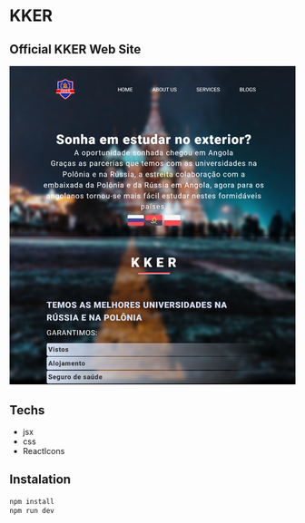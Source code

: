 # KKER
## Official KKER Web Site
<img src="readme.png"></img>

## Techs
- jsx
- css
- ReactIcons

## Instalation

    npm install
    npm run dev